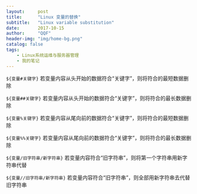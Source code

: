 ```yaml
---
layout:     post
title:      "Linux 变量的替换"
subtitle:   "Linux variable substitution"
date:       2017-10-15
author:     "QQF"
header-img: "img/home-bg.png"
catalog: false
tags:
    - Linux系统运维与服务器管理
    - 我的笔记
---
```


`${变量#关键字}` 若变量内容从头开始的数据符合“关键字”，则将符合的最短数据删除

`${变量##关键字}` 若变量内容从头开始的数据符合“关键字”，则将符合的最长数据删除

`${变量%关键字}` 若变量内容从尾向前的数据符合“关键字”，则将符合的最短数据删除

`${变量%%关键字}` 若变量内容从尾向前的数据符合“关键字”，则将符合的最长数据删除

`${变量/旧字符串/新字符串}` 若变量内容符合“旧字符串”，则将第一个字符串用新字符串代替

`${变量//旧字符串/新字符串}` 若变量内容符合“旧字符串”，则全部用新字符串去代替旧字符串
